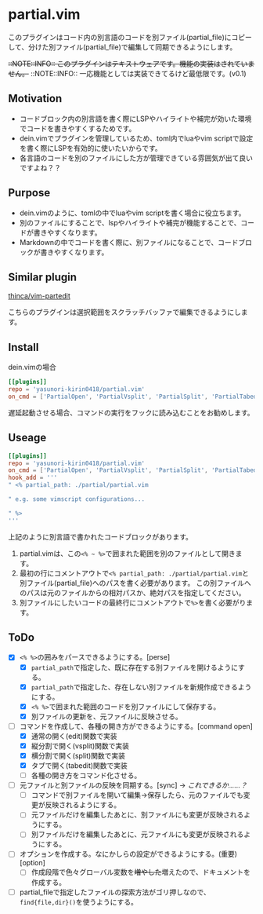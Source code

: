 # partial.vim

このプラグインはコード内の別言語のコードを別ファイル(partial_file)にコピーして、分けた別ファイル(partial_file)で編集して同期できるようにします。

~~::NOTE::INFO:: このプラグインはテキストウェアです。機能の実装はされていません。~~
::NOTE::INFO:: 一応機能としては実装できてるけど最低限です。(v0.1)


## Motivation

* コードブロック内の別言語を書く際にLSPやハイライトや補完が効いた環境でコードを書きやすくするためです。
* dein.vimでプラグインを管理しているため、toml内でluaやvim scriptで設定を書く際にLSPを有効的に使いたいからです。
* 各言語のコードを別のファイルにした方が管理できている雰囲気が出て良いですよね？？


## Purpose

* dein.vimのように、tomlの中でluaやvim scriptを書く場合に役立ちます。
* 別のファイルにすることで、lspやハイライトや補完が機能することで、コードが書きやすくなります。
* Markdownの中でコードを書く際に、別ファイルになることで、コードブロックが書きやすくなります。


## Similar plugin

[thinca/vim-partedit](https://github.com/thinca/vim-partedit)

こちらのプラグインは選択範囲をスクラッチバッファで編集できるようにします。


## Install

dein.vimの場合

```toml
[[plugins]]
repo = 'yasunori-kirin0418/partial.vim'
on_cmd = ['PartialOpen', 'PartialVsplit', 'PartialSplit', 'PartialTabedit', 'PartialSync']
```

遅延起動させる場合、コマンドの実行をフックに読み込むことをお勧めします。


## Useage

```toml
[[plugins]]
repo = 'yasunori-kirin0418/partial.vim'
on_cmd = ['PartialOpen', 'PartialVsplit', 'PartialSplit', 'PartialTabedit', 'PartialSync']
hook_add = '''
" <% partial_path: ./partial/partial.vim

" e.g. some vimscript configurations...

" %>
'''
```

上記のように別言語で書かれたコードブロックがあります。

1. partial.vimは、この`<% ~ %>`で囲まれた範囲を別のファイルとして開きます。
1. 最初の行にコメントアウトで`<% partial_path: ./partial/partial.vim`と別ファイル(partial_file)へのパスを書く必要があります。
    この別ファイルへのパスは元のファイルからの相対パスか、絶対パスを指定してください。
1. 別ファイルにしたいコードの最終行にコメントアウトで`%>`を書く必要がります。


## ToDo

* [x] `<% %>`の囲みをパースできるようにする。[perse]
    * [x] `partial_path`で指定した、既に存在する別ファイルを開けるようにする。
    * [x] `partial_path`で指定した、存在しない別ファイルを新規作成できるようにする。
    * [x] `<% %>`で囲まれた範囲のコードを別ファイルにして保存する。
    * [x] 別ファイルの更新を、元ファイルに反映させる。
* [ ] コマンドを作成して、各種の開き方ができるようにする。[command open]
    * [x] 通常の開く(edit)関数で実装
    * [x] 縦分割で開く(vsplit)関数で実装
    * [x] 横分割で開く(split)関数で実装
    * [x] タブで開く(tabedit)関数で実装
    * [ ] 各種の開き方をコマンド化させる。
* [ ] 元ファイルと別ファイルの反映を同期する。[sync]  -> *これできるか……？* 
    * [ ] コマンドで別ファイルを開いて編集→保存したら、元のファイルでも変更が反映されるようにする。
    * [ ] 元ファイルだけを編集したあとに、別ファイルにも変更が反映されるようにする。
    * [ ] 別ファイルだけを編集したあとに、元ファイルにも変更が反映されるようにする。
* [ ] オプションを作成する。なにかしらの設定ができるようにする。(重要)[option]
    * [ ] 作成段階で色々グローバル変数を~~増やした~~増えたので、ドキュメントを作成する。
* [ ] partial_fileで指定したファイルの探索方法がゴリ押しなので、`find{file,dir}()`を使うようにする。
